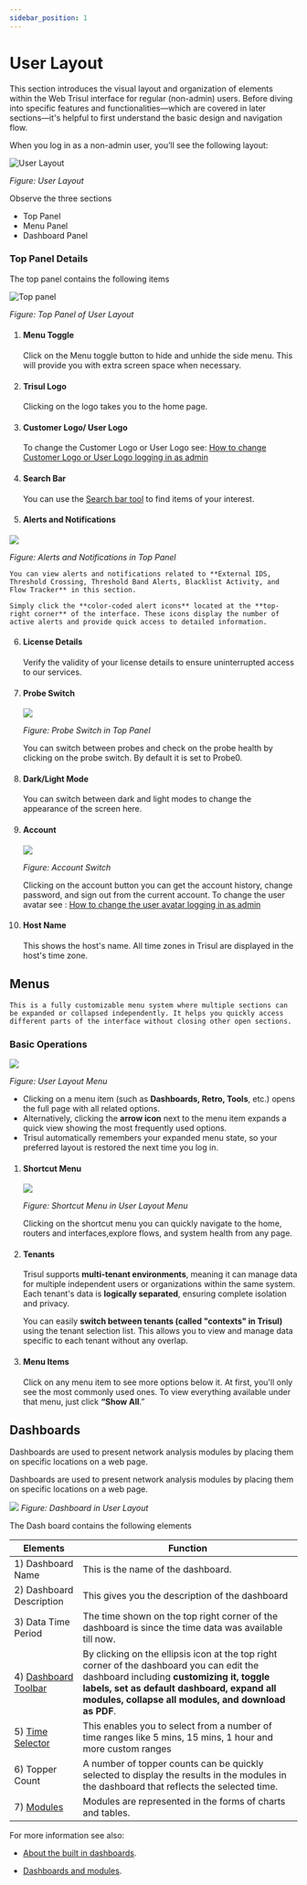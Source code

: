 ```yaml
---
sidebar_position: 1
---
```


# User Layout

This section introduces the visual layout and organization of elements within the Web Trisul interface for regular (non-admin) users. Before diving into specific features and functionalities—which are covered in later sections—it's helpful to first understand the basic design and navigation flow.

When you log in as a non-admin user, you’ll see the following layout:

![User Layout](images/userlayoutnew.png)  

*Figure: User Layout*

Observe the three sections 

- Top Panel
- Menu Panel
- Dashboard Panel 

### Top Panel Details

The top panel contains the following items

![Top panel](images/user_layoutnew.png)  

*Figure: Top Panel of User Layout*

1) #### Menu Toggle
   
   Click on the Menu toggle button to hide and unhide the side menu. This will provide you with extra screen space when necessary.

2) #### Trisul Logo
   
   Clicking on the logo takes you to the home page.

3) #### Customer Logo/ User Logo

   To change the Customer Logo or User Logo see: [How to change Customer Logo or User Logo logging in as admin](/docs/ag/webadmin/manageusers#changing-avatar-logo)

4) #### Search Bar
   
   You can use the [Search bar tool](/docs/ug/ui/elements#using-search-tool) to find items of your interest.

5) #### Alerts and Notifications

![](images/alertsnnotifications.png)

   *Figure: Alerts and Notifications in Top Panel*
    
    You can view alerts and notifications related to **External IDS, Threshold Crossing, Threshold Band Alerts, Blacklist Activity, and Flow Tracker** in this section.

    Simply click the **color-coded alert icons** located at the **top-right corner** of the interface. These icons display the number of active alerts and provide quick access to detailed information.

6) #### License Details

   Verify the validity of your license details to ensure uninterrupted access to our services.

7) #### Probe Switch
   
   ![](images/probeswitch.png)
   
   *Figure: Probe Switch in Top Panel*
   
   You can switch between probes and check on the probe health by clicking on the probe switch. By default it is set to Probe0.

8) #### Dark/Light Mode
   
      You can switch between dark and light modes to change the appearance of the screen here.


9) #### Account
   
    ![](images/account.png)
   
   *Figure: Account Switch*
   
    Clicking on the account button you can get the account history, change password, and sign out from the current account. To change the user avatar see : [How to change the user avatar logging in as admin](pathname:///docs/ag/webadmin/manageusers#ChangeUserAvatar)

10) #### Host Name
   
    This shows the host's name. All time zones in Trisul are displayed in the host's time zone. 

## Menus

    This is a fully customizable menu system where multiple sections can be expanded or collapsed independently. It helps you quickly access different parts of the interface without closing other open sections.

### Basic Operations

![](images/menus.png)

*Figure: User Layout Menu*

- Clicking on a menu item (such as **Dashboards, Retro, Tools**, etc.) opens the full page with all related options.
- Alternatively, clicking the **arrow icon** next to the menu item expands a quick view showing the most frequently used options.
- Trisul automatically remembers your expanded menu state, so your preferred layout is restored the next time you log in.

1) #### Shortcut Menu
   
   ![](images/shortcutmenu.png)
   
   *Figure: Shortcut Menu in User Layout Menu*
   
   Clicking on the shortcut menu you can quickly navigate to the home, routers and interfaces,explore flows, and system health from any page.

2) #### Tenants
   
    Trisul supports **multi-tenant environments**, meaning it can manage data for multiple independent users or organizations within the same system. Each tenant's data is **logically separated**, ensuring complete isolation and privacy.

    You can easily **switch between tenants (called "contexts" in Trisul)** using the tenant selection list. This allows you to view and manage data specific to each tenant without any overlap.

3) #### Menu Items
   
   Click on any menu item to see more options below it. At first, you'll only see the most commonly used ones. To view everything available under that menu, just click **“Show All**.”

## Dashboards

Dashboards are used to present network analysis modules by placing them
on specific locations on a web page. 

Dashboards are used to present network analysis modules by placing them
on specific locations on a web page.

![](images/userlayout1.png)
*Figure: Dashboard in User Layout*

The Dash board contains the following elements

| Elements                                                             | Function                                 |
| -------------------------------------------------------------------- | ---------------------------------------- |
| 1) Dashboard Name                                                    | This is the name of the dashboard.       |
| 2)  Dashboard Description                                            | This gives you the description of the dashboard                                                                                                             |
| 3) Data Time Period                                                  | The time shown on the top right corner of the dashboard is since the time data was available till now.                                                      |
| 4) [Dashboard Toolbar](/docs/ug/ui/dashmod_intro#dashboard-menu-button) | By clicking on the ellipsis icon at the top right corner of the dashboard you can edit the dashboard including **customizing it, toggle labels, set as default dashboard, expand all modules, collapse all modules, and download as PDF**.                                         |
| 5) [Time Selector](/docs/ug/ui/elements#time-selector) | This enables you to select from a number of time ranges like 5 mins, 15 mins, 1 hour and more custom ranges |
| 6) Topper Count | A number of topper counts can be quickly selected to display the results in the modules in the dashboard that reflects the selected time.
| 7) [Modules](/docs/ug/ui/modules)                                                           | Modules are represented in the forms of charts and tables.                                                                                                |

For more information see also:  

- [About the built in dashboards](dashboards).   

- [Dashboards and modules](dashmod_intro).
